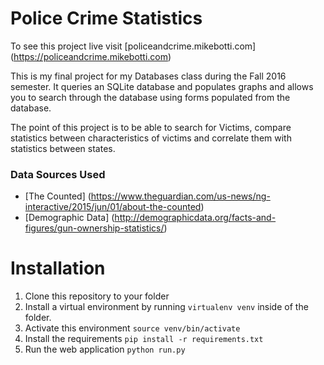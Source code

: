 # Police Crime Statistics

To see this project live visit [policeandcrime.mikebotti.com] (https://policeandcrime.mikebotti.com)


This is my final project for my Databases class during the Fall 2016 semester. It queries an SQLite database and populates graphs and allows you to search through the database using forms populated from the database.

The point of this project is to be able to search for Victims, compare statistics between characteristics of victims and correlate them with statistics between states.

### Data Sources Used
* [The Counted] (https://www.theguardian.com/us-news/ng-interactive/2015/jun/01/about-the-counted)
* [Demographic Data] (http://demographicdata.org/facts-and-figures/gun-ownership-statistics/)

# Installation
1. Clone this repository to your folder
2. Install a virtual environment by running `virtualenv venv` inside of the folder.
3. Activate this environment `source venv/bin/activate`
4. Install the requirements `pip install -r requirements.txt`
5. Run the web application `python run.py`
